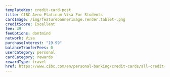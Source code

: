 ```yaml
---
templateKey: credit-card-post
title: CIBC Aero Platinum Visa For Students
cardImage: /img/featurebannerimage.render.tablet-.png
creditScore: Excellent
fee: 39
feeOptions: dontmind
network: Visa
purchaseInterest: "19.99"
balanceTranferFees: 0
userCategory: personal
cardCategory: rewards
rewardType: travel
href: https://www.cibc.com/en/personal-banking/credit-cards/all-credit-cards/aeroplan-visa-for-students.html
---
```

